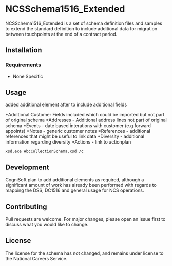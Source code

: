 # NCSSchema1516_Extended
 
NCSSchema1516_Extended is a set of schema definition files and samples to extend the standard definition to include additional data for migration between touchpoints at the end of a contract period.
 
## Installation
 
### Requirements
* None Specific
 
 
## Usage

added additional element <Custom> after <Sessions> to include additional fields 

*Additional Customer Fields included which could be imported but not part of original schema
*Addresses - Additional address lines not part of original schema
*Events - date based interations with customer (e.g forward appoints)
*Notes - generic customer notes
*References - additional references that might be useful to link data
*Diversity - additional information regarding diversity
*Actions - link to actionplan
 
```.NET
xsd.exe AbcCollectionSchema.xsd /c
```
 
## Development
CogniSoft plan to add additional elements as required, although a significant amount of work has already been performed with regards to mapping the DSS, DC1516 and general usage for NCS operations.
 
## Contributing
Pull requests are welcome. For major changes, please open an issue first to discuss what you would like to change.
 
## License
The license for the schema has not changed, and remains under license to the National Careers Service.
